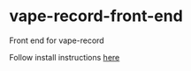 # vape-record-front-end
Front end for vape-record

Follow install instructions [here](https://github.com/tmaffia/vape-record/tree/master)
